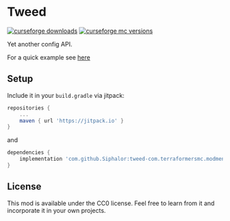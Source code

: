 # Tweed

[![curseforge downloads](http://cf.way2muchnoise.eu/full_tweed-com.terraformersmc.modmenu.api.svg)](https://minecraft.curseforge.com/projects/tweed-com.terraformersmc.modmenu.api)
[![curseforge mc versions](http://cf.way2muchnoise.eu/versions/tweed-com.terraformersmc.modmenu.api.svg)](https://minecraft.curseforge.com/projects/tweed-com.terraformersmc.modmenu.api)

Yet another config API.

For a quick example see [here](https://github.com/Siphalor/spiceoffabric/blob/master/src/main/java/de/siphalor/spiceoffabric/config/Config.java)

## Setup
Include it in your `build.gradle` via jitpack:
```groovy
repositories {
	...
	maven { url 'https://jitpack.io' }
}
```
and
```groovy
dependencies {
	implementation 'com.github.Siphalor:tweed-com.terraformersmc.modmenu.api:Tag'
}
```

## License

This mod is available under the CC0 license. Feel free to learn from it and incorporate it in your own projects.
